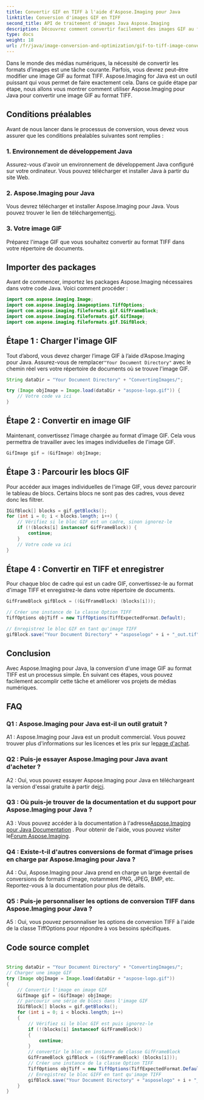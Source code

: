 ```yaml
---
title: Convertir GIF en TIFF à l'aide d'Aspose.Imaging pour Java
linktitle: Conversion d'images GIF en TIFF
second_title: API de traitement d'images Java Aspose.Imaging
description: Découvrez comment convertir facilement des images GIF au format TIFF à l'aide d'Aspose.Imaging pour Java. Ce guide étape par étape vous aidera à démarrer avec cet outil puissant.
type: docs
weight: 18
url: /fr/java/image-conversion-and-optimization/gif-to-tiff-image-conversion/
---
```

Dans le monde des médias numériques, la nécessité de convertir les formats d’images est une tâche courante. Parfois, vous devrez peut-être modifier une image GIF au format TIFF. Aspose.Imaging for Java est un outil puissant qui vous permet de faire exactement cela. Dans ce guide étape par étape, nous allons vous montrer comment utiliser Aspose.Imaging pour Java pour convertir une image GIF au format TIFF.

## Conditions préalables

Avant de nous lancer dans le processus de conversion, vous devez vous assurer que les conditions préalables suivantes sont remplies :

### 1. Environnement de développement Java

Assurez-vous d'avoir un environnement de développement Java configuré sur votre ordinateur. Vous pouvez télécharger et installer Java à partir du site Web.

### 2. Aspose.Imaging pour Java

 Vous devrez télécharger et installer Aspose.Imaging pour Java. Vous pouvez trouver le lien de téléchargement[ici](https://releases.aspose.com/imaging/java/).

### 3. Votre image GIF

Préparez l'image GIF que vous souhaitez convertir au format TIFF dans votre répertoire de documents.

## Importer des packages

Avant de commencer, importez les packages Aspose.Imaging nécessaires dans votre code Java. Voici comment procéder :

```java
import com.aspose.imaging.Image;
import com.aspose.imaging.imageoptions.TiffOptions;
import com.aspose.imaging.fileformats.gif.GifFrameBlock;
import com.aspose.imaging.fileformats.gif.GifImage;
import com.aspose.imaging.fileformats.gif.IGifBlock;
```

## Étape 1 : Charger l'image GIF

 Tout d’abord, vous devez charger l’image GIF à l’aide d’Aspose.Imaging pour Java. Assurez-vous de remplacer`"Your Document Directory"` avec le chemin réel vers votre répertoire de documents où se trouve l'image GIF.

```java
String dataDir = "Your Document Directory" + "ConvertingImages/";

try (Image objImage = Image.load(dataDir + "aspose-logo.gif")) {
    // Votre code va ici
}
```

## Étape 2 : Convertir en image GIF

Maintenant, convertissez l’image chargée au format d’image GIF. Cela vous permettra de travailler avec les images individuelles de l'image GIF.

```java
GifImage gif = (GifImage) objImage;
```

## Étape 3 : Parcourir les blocs GIF

Pour accéder aux images individuelles de l'image GIF, vous devez parcourir le tableau de blocs. Certains blocs ne sont pas des cadres, vous devez donc les filtrer.

```java
IGifBlock[] blocks = gif.getBlocks();
for (int i = 0; i < blocks.length; i++) {
    // Vérifiez si le bloc GIF est un cadre, sinon ignorez-le
    if (!(blocks[i] instanceof GifFrameBlock)) {
        continue;
    }
    // Votre code va ici
}
```

## Étape 4 : Convertir en TIFF et enregistrer

Pour chaque bloc de cadre qui est un cadre GIF, convertissez-le au format d'image TIFF et enregistrez-le dans votre répertoire de documents.

```java
GifFrameBlock gifBlock = ((GifFrameBlock) (blocks[i]));

// Créer une instance de la classe Option TIFF
TiffOptions objTiff = new TiffOptions(TiffExpectedFormat.Default);

// Enregistrez le bloc GIF en tant qu'image TIFF
gifBlock.save("Your Document Directory" + "asposelogo" + i + "_out.tif", objTiff);
```

## Conclusion

Avec Aspose.Imaging pour Java, la conversion d'une image GIF au format TIFF est un processus simple. En suivant ces étapes, vous pouvez facilement accomplir cette tâche et améliorer vos projets de médias numériques.

## FAQ

### Q1 : Aspose.Imaging pour Java est-il un outil gratuit ?

 A1 : Aspose.Imaging pour Java est un produit commercial. Vous pouvez trouver plus d'informations sur les licences et les prix sur le[page d'achat](https://purchase.aspose.com/buy).

### Q2 : Puis-je essayer Aspose.Imaging pour Java avant d'acheter ?

 A2 : Oui, vous pouvez essayer Aspose.Imaging pour Java en téléchargeant la version d'essai gratuite à partir de[ici](https://releases.aspose.com/).

### Q3 : Où puis-je trouver de la documentation et du support pour Aspose.Imaging pour Java ?

 A3 : Vous pouvez accéder à la documentation à l'adresse[Aspose.Imaging pour Java Documentation](https://reference.aspose.com/imaging/java/) . Pour obtenir de l'aide, vous pouvez visiter le[Forum Aspose.Imaging](https://forum.aspose.com/).

### Q4 : Existe-t-il d'autres conversions de format d'image prises en charge par Aspose.Imaging pour Java ?

A4 : Oui, Aspose.Imaging pour Java prend en charge un large éventail de conversions de formats d'image, notamment PNG, JPEG, BMP, etc. Reportez-vous à la documentation pour plus de détails.

### Q5 : Puis-je personnaliser les options de conversion TIFF dans Aspose.Imaging pour Java ?

A5 : Oui, vous pouvez personnaliser les options de conversion TIFF à l'aide de la classe TiffOptions pour répondre à vos besoins spécifiques.



## Code source complet
```java
		
String dataDir = "Your Document Directory" + "ConvertingImages/";
// Charger une image GIF
try (Image objImage = Image.load(dataDir + "aspose-logo.gif"))
{
	// Convertir l'image en image GIF
	GifImage gif = (GifImage) objImage;
	// parcourir une série de blocs dans l'image GIF
	IGifBlock[] blocks = gif.getBlocks();
	for (int i = 0; i < blocks.length; i++)
	{
		// Vérifiez si le bloc GIF est puis ignorez-le
		if (!(blocks[i] instanceof GifFrameBlock))
		{
			continue;
		}
		// convertir le bloc en instance de classe GifFrameBlock
		GifFrameBlock gifBlock = ((GifFrameBlock) (blocks[i]));
		// Créer une instance de la classe Option TIFF
		TiffOptions objTiff = new TiffOptions(TiffExpectedFormat.Default);
		// Enregistrez le bloc GIFF en tant qu'image TIFF
		gifBlock.save("Your Document Directory" + "asposelogo" + i + "_out.tif", objTiff);
	}
}
		
```